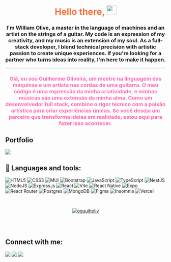 <h1 align="center" style="color: #FF7139">Hello there, <img src="https://raw.githubusercontent.com/MartinHeinz/MartinHeinz/master/wave.gif" height="30px" width="auto"></h1>
<h3 align="center">I'm William Olive, a master in the language of machines and an artist on the strings of a guitar. My code is an expression of my creativity, and my music is an extension of my soul. As a full-stack developer, I blend technical precision with artistic passion to create unique experiences. If you're looking for a partner who turns ideas into reality, I'm here to make it happen.</h3>
<hr />
<h3 align="center" style="color: #ff69b4">Olá, eu sou Guilherme Oliveira, um mestre na linguagem das máquinas e um artista nas cordas de uma guitarra. O meu código é uma expressão da minha criatividade, e minhas músicas são uma extensão da minha alma. Como um desenvolvedor full stack, combino o rigor técnico com a paixão artística para criar experiências únicas. Se você deseja um parceiro que transforma ideias em realidade, estou aqui para fazer isso acontecer.</h3>

## Portfolio
<a href="https://portfolio.oguuiholiv.com.br/" target="_blank"><img src="https://img.shields.io/badge/Portfolio-%23000000.svg?style=for-the-badge&logo=firefox&logoColor=#FF7139"/></a>

## 🚀 Languages and tools:
![HTML5](https://img.shields.io/badge/html5-%23E34F26.svg?style=for-the-badge&logo=html5&logoColor=white)
![CSS3](https://img.shields.io/badge/css3-%231572B6.svg?style=for-the-badge&logo=css3&logoColor=white)
![MUI](https://img.shields.io/badge/MUI-%230081CB.svg?style=for-the-badge&logo=mui&logoColor=white)
![Bootstrap](https://img.shields.io/badge/bootstrap-%238511FA.svg?style=for-the-badge&logo=bootstrap&logoColor=white)
![JavaScript](https://img.shields.io/badge/javascript-%23323330.svg?style=for-the-badge&logo=javascript&logoColor=%23F7DF1E)
![TypeScript](https://img.shields.io/badge/typescript-%23007ACC.svg?style=for-the-badge&logo=typescript&logoColor=white)
![NestJS](https://img.shields.io/badge/nestjs-%23E0234E.svg?style=for-the-badge&logo=nestjs&logoColor=white)
![NodeJS](https://img.shields.io/badge/node.js-6DA55F?style=for-the-badge&logo=node.js&logoColor=white)
![Express.js](https://img.shields.io/badge/express.js-%23404d59.svg?style=for-the-badge&logo=express&logoColor=%2361DAFB)
![React](https://img.shields.io/badge/react-%2320232a.svg?style=for-the-badge&logo=react&logoColor=%2361DAFB)
![Vite](https://img.shields.io/badge/vite-%23646CFF.svg?style=for-the-badge&logo=vite&logoColor=white)
![React Native](https://img.shields.io/badge/react_native-%2320232a.svg?style=for-the-badge&logo=react&logoColor=%2361DAFB)
![Expo](https://img.shields.io/badge/expo-1C1E24?style=for-the-badge&logo=expo&logoColor=#D04A37)
![React Router](https://img.shields.io/badge/React_Router-CA4245?style=for-the-badge&logo=react-router&logoColor=white)
![Postgres](https://img.shields.io/badge/postgres-%23316192.svg?style=for-the-badge&logo=postgresql&logoColor=white)
![MongoDB](https://img.shields.io/badge/MongoDB-%234ea94b.svg?style=for-the-badge&logo=mongodb&logoColor=white)
![Figma](https://img.shields.io/badge/figma-%23F24E1E.svg?style=for-the-badge&logo=figma&logoColor=white)
![Insomnia](https://img.shields.io/badge/Insomnia-black?style=for-the-badge&logo=insomnia&logoColor=5849BE)
![Vercel](https://img.shields.io/badge/vercel-%23000000.svg?style=for-the-badge&logo=vercel&logoColor=white)

<br/>

<p align="center">
    <a href="https://github.com/oguuiholiv/oguuiholiv.git">
        <img title="🔥 Get streak stats for your profile at git.io/streak-stats" alt="oguuiholiv" src="https://github-readme-streak-stats.herokuapp.com/?user=oguuiholiv&theme=black-ice&hide_border=true&stroke=0000&background=060A0CD0"/>
    </a>
</p>



<br/>
<br/>

## Connect with me:
<p align="left">
    <a href = "https://www.instagram.com/ooguuiholiv/"><img src="https://img.shields.io/badge/Instagram-%23E4405F.svg?style=for-the-badge&logo=Instagram&logoColor=white" width="auto" height="auto" /></a>
    <a href = "https://www.linkedin.com/in/oguuiholiv/"><img src="https://img.shields.io/badge/linkedin-%230077B5.svg?style=for-the-badge&logo=linkedin&logoColor=white)" width="auto" height="auto" /></a>
    <a href = "https://www.dio.me/users/francoguilherme_sec"><img src="https://img.shields.io/badge/perfil_dio-%23E34F26.svg?style=for-the-badge&logo=&logoColor=white)" width="auto" height="auto" /></a>
</p>



